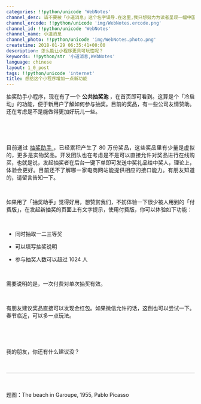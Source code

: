 ```yaml
---
categories: !!python/unicode 'WebNotes'
channel_desc: 请不要被「小道消息」这个名字误导.在这里,我只想努力为读者呈现一幅中国互联网的清明上河图.
channel_ercode: !!python/unicode 'img/WebNotes.ercode.png'
channel_id: !!python/unicode 'WebNotes'
channel_name: 小道消息
channel_photo: !!python/unicode 'img/WebNotes.photo.png'
createtime: 2018-01-29 06:35:41+00:00
description: 怎么能让小程序更具可玩性呢？
keywords: !!python/str '小道消息,WebNotes'
language: chinese
layout: 1_0_post
tags: !!python/unicode 'internet'
title: 想给这个小程序增加一点新功能
---
```

<div class="rich_media_content" id="js_content">
<p style="text-align: justify;">
         抽奖助手小程序，现在有了一个
         <strong>
          公共抽奖池
         </strong>
         ，在首页即可看到。这算是个「冷启动」的功能，便于新用户了解如何参与抽奖。目前的奖品，有一些公司友情赞助。还在考虑是不是能做得更加好玩儿一些。
        </p>
<p>
<br/>
</p>
<p>
<mp-miniprogram class="miniprogram_element" data-miniprogram-appid="wx01bb1ef166cd3f4e" data-miniprogram-avatar="http://mmbiz.qpic.cn/mmbiz_png/Vdys2e8jP1nzKBHVv9iabC3VPMv1n1fK5p5Nr2J2JEp4RVhcwNmkIV2n5SMicrUtQDvibpuuZEO6WSUK1aFmH9qBw/0?wx_fmt=png" data-miniprogram-imageurl="http://mmbiz.qpic.cn/mmbiz_png/ow5rEn8QGlGGeOSx39k3TxCL552tnING4bJY5rWmrKSjgia6QXlxNU76xOoGk1ktLRj65qdMIjEzzxnSKn2OG8w/0?wx_fmt=png" data-miniprogram-nickname="抽奖助手" data-miniprogram-path="pages/index" data-miniprogram-title="抽奖助手公共抽奖池">
</mp-miniprogram>
</p>
<p style="text-align: center;">
<br/>
</p>
<p style="text-align: justify;">
         目前通过
         <a class="weapp_text_link" data-miniprogram-appid="wx01bb1ef166cd3f4e" data-miniprogram-nickname="抽奖助手" data-miniprogram-path="pages/index" href="">
          抽奖助手
         </a>
         ，已经累积产生了 80 万份奖品，这些奖品里有少量是虚拟的，更多是实物奖品。开发团队也在考虑是不是可以直接允许对奖品进行在线购买，也就是说，发起抽奖者在后台一键下单即可发送中奖礼品给中奖人，理论上，体验会更好。目前还不了解哪一家电商网站能提供相应的接口能力。有朋友知道的，请留言告知一下。
        </p>
<p>
<br/>
</p>
<p style="text-align: justify;">
         如果用了「抽奖助手」觉得好用，想赞赏我们，不妨体验一下很少被人用到的「付费版」，在发起新抽奖的页面上有文字提示，使用付费版，你可以体验如下功能：
        </p>
<p style="text-align: justify;">
<br/>
</p>
<ul class="list-paddingleft-2" style="list-style-type: disc;">
<li>
<p style="text-align: justify;">
           同时抽取一二三等奖
          </p>
</li>
<li>
<p style="text-align: justify;">
           可以填写抽奖说明
          </p>
</li>
<li>
<p style="text-align: justify;">
           参与抽奖人数可以超过 1024 人
          </p>
</li>
</ul>
<p style="text-align: justify;">
<br/>
</p>
<p style="text-align: justify;">
         需要说明的是，一次付费对单次抽奖有效。
        </p>
<p style="text-align: justify;">
<br/>
</p>
<p style="text-align: justify;">
         有朋友建议奖品直接可以发现金红包。如果微信允许的话，这倒也可以尝试一下。春节临近，可以多一点玩法。
        </p>
<p style="text-align: justify;">
<br/>
</p>
<p>
<br/>
</p>
<p style="text-align: justify;">
         我的朋友，你还有什么建议没？
        </p>
<p style="white-space: normal;">
<br/>
</p>
<hr style="margin-top: 1em;margin-bottom: 1em;white-space: normal;max-width: 100%;font-family: Lato, Helvetica, Arial, freesans, clean, sans-serif;border-right-width: 0px;border-bottom-width: 0px;border-left-width: 0px;border-top-style: solid;border-top-color: rgb(234, 234, 234);height: 1px;color: rgb(51, 51, 51);font-size: 15px;box-sizing: border-box !important;word-wrap: break-word !important;"/>
<p style="white-space: normal;">
<br/>
</p>
<p>
         题图：The beach in Garoupe, 1955, Pablo Picasso
        </p>
</div>
